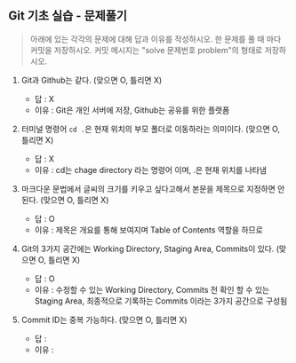 ## Git 기초 실습 - 문제풀기

> 아래에 있는 각각의 문제에 대해 답과 이유를 작성하시오.
> 한 문제를 풀 때 마다 커밋을 저장하시오. 커밋 메시지는 "solve 문제번호 problem"의 형태로 저장하시오.



1. Git과 Github는 같다. (맞으면 O, 틀리면 X)

   - 답 : X
   - 이유 : Git은 개인 서버에 저장, Github는 공유를 위한 플랫폼

   

2. 터미널 명령어 `cd .`은 현재 위치의 부모 폴더로 이동하라는 의미이다. (맞으면 O, 틀리면 X)

   - 답 : X
   - 이유 : cd는 chage directory 라는 명령어 이며, .은 현재 위치를 나타냄



3. 마크다운 문법에서 글씨의 크기를 키우고 싶다고해서 본문을 제목으로 지정하면 안된다. (맞으면 O, 틀리면 X)
   - 답 : O
   - 이유 : 제목은 개요를 통해 보여지며 Table of Contents 역할을 하므로



4. Git의 3가지 공간에는 Working Directory, Staging Area, Commits이 있다. (맞으면 O, 틀리면 X)
   - 답 : O
   - 이유 : 수정할 수 있는 Working Directory, Commits 전 확인 할 수 있는 Staging Area, 최종적으로 기록하는 Commits 이라는 3가지 공간으로 구성됨



5. Commit ID는 중복 가능하다. (맞으면 O, 틀리면 X)
   - 답 :
   - 이유 :
